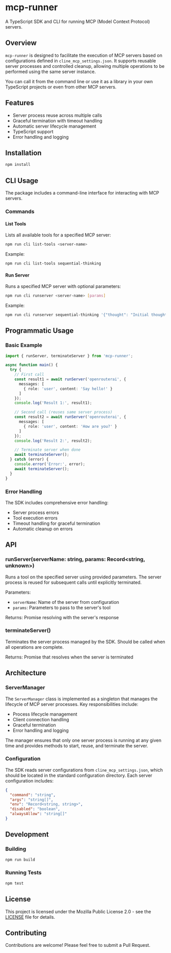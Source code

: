 # mcp-runner

A TypeScript SDK and CLI for running MCP (Model Context Protocol) servers.

## Overview

`mcp-runner` is designed to facilitate the execution of MCP servers based on configurations defined in `cline_mcp_settings.json`. It supports reusable server processes and controlled cleanup, allowing multiple operations to be performed using the same server instance.

You can call it from the command line or use it as a library in your own TypeScript projects or even from other MCP servers.

## Features

- Server process reuse across multiple calls
- Graceful termination with timeout handling
- Automatic server lifecycle management
- TypeScript support
- Error handling and logging

## Installation

```bash
npm install
```

## CLI Usage

The package includes a command-line interface for interacting with MCP servers.

### Commands

#### List Tools
Lists all available tools for a specified MCP server:
```bash
npm run cli list-tools <server-name>
```

Example:
```bash
npm run cli list-tools sequential-thinking
```

#### Run Server
Runs a specified MCP server with optional parameters:
```bash
npm run cli runserver <server-name> [params]
```

Example:
```bash
npm run cli runserver sequential-thinking '{"thought": "Initial thought", "thoughtNumber": 1, "totalThoughts": 5, "nextThoughtNeeded": true}'
```

## Programmatic Usage

### Basic Example

```typescript
import { runServer, terminateServer } from 'mcp-runner';

async function main() {
  try {
    // First call
    const result1 = await runServer('openrouterai', { 
      messages: [
        { role: 'user', content: 'Say hello!' }
      ] 
    });
    console.log('Result 1:', result1);

    // Second call (reuses same server process)
    const result2 = await runServer('openrouterai', { 
      messages: [
        { role: 'user', content: 'How are you?' }
      ] 
    });
    console.log('Result 2:', result2);

    // Terminate server when done
    await terminateServer();
  } catch (error) {
    console.error('Error:', error);
    await terminateServer();
  }
}
```

### Error Handling

The SDK includes comprehensive error handling:
- Server process errors
- Tool execution errors
- Timeout handling for graceful termination
- Automatic cleanup on errors

## API

### runServer(serverName: string, params: Record<string, unknown>)

Runs a tool on the specified server using provided parameters. The server process is reused for subsequent calls until explicitly terminated.

Parameters:
- `serverName`: Name of the server from configuration
- `params`: Parameters to pass to the server's tool

Returns: Promise resolving with the server's response

### terminateServer()

Terminates the server process managed by the SDK. Should be called when all operations are complete.

Returns: Promise that resolves when the server is terminated

## Architecture

### ServerManager

The `ServerManager` class is implemented as a singleton that manages the lifecycle of MCP server processes. Key responsibilities include:

- Process lifecycle management
- Client connection handling
- Graceful termination
- Error handling and logging

The manager ensures that only one server process is running at any given time and provides methods to start, reuse, and terminate the server.

### Configuration

The SDK reads server configurations from `cline_mcp_settings.json`, which should be located in the standard configuration directory. Each server configuration includes:

```json
{
  "command": "string",
  "args": "string[]",
  "env": "Record<string, string>",
  "disabled": "boolean",
  "alwaysAllow": "string[]"
}
```

## Development

### Building

```bash
npm run build
```

### Running Tests

```bash
npm test
```

## License

This project is licensed under the Mozilla Public License 2.0 - see the [LICENSE](LICENSE) file for details.

## Contributing

Contributions are welcome! Please feel free to submit a Pull Request.